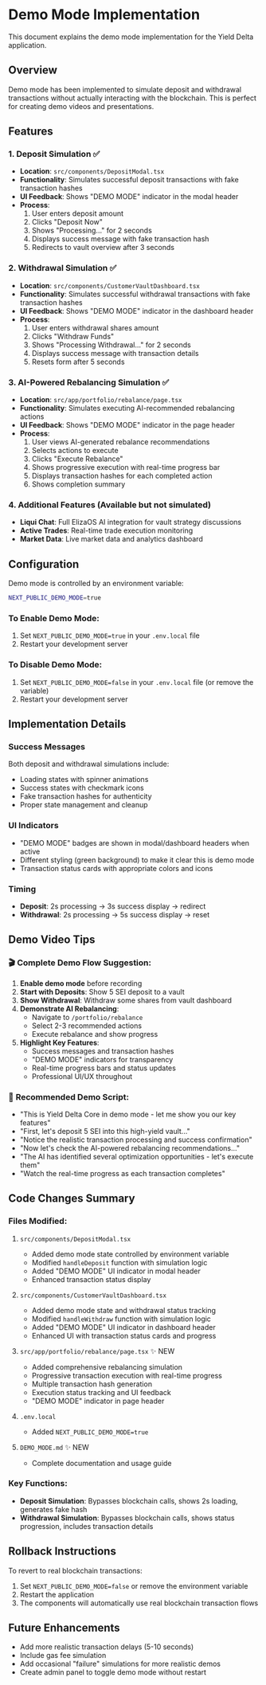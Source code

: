 # Demo Mode Implementation

This document explains the demo mode implementation for the Yield Delta application.

## Overview

Demo mode has been implemented to simulate deposit and withdrawal transactions without actually interacting with the blockchain. This is perfect for creating demo videos and presentations.

## Features

### 1. Deposit Simulation ✅
- **Location**: `src/components/DepositModal.tsx`
- **Functionality**: Simulates successful deposit transactions with fake transaction hashes
- **UI Feedback**: Shows "DEMO MODE" indicator in the modal header
- **Process**: 
  1. User enters deposit amount
  2. Clicks "Deposit Now"
  3. Shows "Processing..." for 2 seconds
  4. Displays success message with fake transaction hash
  5. Redirects to vault overview after 3 seconds

### 2. Withdrawal Simulation ✅
- **Location**: `src/components/CustomerVaultDashboard.tsx`
- **Functionality**: Simulates successful withdrawal transactions with fake transaction hashes
- **UI Feedback**: Shows "DEMO MODE" indicator in the dashboard header
- **Process**:
  1. User enters withdrawal shares amount
  2. Clicks "Withdraw Funds"
  3. Shows "Processing Withdrawal..." for 2 seconds
  4. Displays success message with transaction details
  5. Resets form after 5 seconds

### 3. AI-Powered Rebalancing Simulation ✅
- **Location**: `src/app/portfolio/rebalance/page.tsx`
- **Functionality**: Simulates executing AI-recommended rebalancing actions
- **UI Feedback**: Shows "DEMO MODE" indicator in the page header
- **Process**:
  1. User views AI-generated rebalance recommendations
  2. Selects actions to execute
  3. Clicks "Execute Rebalance"
  4. Shows progressive execution with real-time progress bar
  5. Displays transaction hashes for each completed action
  6. Shows completion summary

### 4. Additional Features (Available but not simulated)
- **Liqui Chat**: Full ElizaOS AI integration for vault strategy discussions
- **Active Trades**: Real-time trade execution monitoring
- **Market Data**: Live market data and analytics dashboard

## Configuration

Demo mode is controlled by an environment variable:

```bash
NEXT_PUBLIC_DEMO_MODE=true
```

### To Enable Demo Mode:
1. Set `NEXT_PUBLIC_DEMO_MODE=true` in your `.env.local` file
2. Restart your development server

### To Disable Demo Mode:
1. Set `NEXT_PUBLIC_DEMO_MODE=false` in your `.env.local` file (or remove the variable)
2. Restart your development server

## Implementation Details

### Success Messages
Both deposit and withdrawal simulations include:
- Loading states with spinner animations
- Success states with checkmark icons
- Fake transaction hashes for authenticity
- Proper state management and cleanup

### UI Indicators
- "DEMO MODE" badges are shown in modal/dashboard headers when active
- Different styling (green background) to make it clear this is demo mode
- Transaction status cards with appropriate colors and icons

### Timing
- **Deposit**: 2s processing → 3s success display → redirect
- **Withdrawal**: 2s processing → 5s success display → reset

## Demo Video Tips

### 🎬 **Complete Demo Flow Suggestion:**

1. **Enable demo mode** before recording
2. **Start with Deposits**: Show 5 SEI deposit to a vault
3. **Show Withdrawal**: Withdraw some shares from vault dashboard  
4. **Demonstrate AI Rebalancing**: 
   - Navigate to `/portfolio/rebalance`
   - Select 2-3 recommended actions
   - Execute rebalance and show progress
5. **Highlight Key Features**:
   - Success messages and transaction hashes
   - "DEMO MODE" indicators for transparency
   - Real-time progress bars and status updates
   - Professional UI/UX throughout

### 🎯 **Recommended Demo Script:**
- "This is Yield Delta Core in demo mode - let me show you our key features"
- "First, let's deposit 5 SEI into this high-yield vault..."
- "Notice the realistic transaction processing and success confirmation"
- "Now let's check the AI-powered rebalancing recommendations..."
- "The AI has identified several optimization opportunities - let's execute them"
- "Watch the real-time progress as each transaction completes"

## Code Changes Summary

### Files Modified:
1. `src/components/DepositModal.tsx`
   - Added demo mode state controlled by environment variable
   - Modified `handleDeposit` function with simulation logic
   - Added "DEMO MODE" UI indicator in modal header
   - Enhanced transaction status display

2. `src/components/CustomerVaultDashboard.tsx`
   - Added demo mode state and withdrawal status tracking
   - Modified `handleWithdraw` function with simulation logic
   - Added "DEMO MODE" UI indicator in dashboard header
   - Enhanced UI with transaction status cards and progress

3. `src/app/portfolio/rebalance/page.tsx` ✨ NEW
   - Added comprehensive rebalancing simulation
   - Progressive transaction execution with real-time progress
   - Multiple transaction hash generation
   - Execution status tracking and UI feedback
   - "DEMO MODE" indicator in page header

4. `.env.local`
   - Added `NEXT_PUBLIC_DEMO_MODE=true`

5. `DEMO_MODE.md` ✨ NEW
   - Complete documentation and usage guide

### Key Functions:
- **Deposit Simulation**: Bypasses blockchain calls, shows 2s loading, generates fake hash
- **Withdrawal Simulation**: Bypasses blockchain calls, shows status progression, includes transaction details

## Rollback Instructions

To revert to real blockchain transactions:
1. Set `NEXT_PUBLIC_DEMO_MODE=false` or remove the environment variable
2. Restart the application
3. The components will automatically use real blockchain transaction flows

## Future Enhancements

- Add more realistic transaction delays (5-10 seconds)
- Include gas fee simulation
- Add occasional "failure" simulations for more realistic demos
- Create admin panel to toggle demo mode without restart